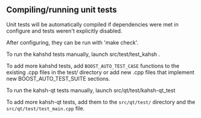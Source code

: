 Compiling/running unit tests
------------------------------------

Unit tests will be automatically compiled if dependencies were met in configure
and tests weren't explicitly disabled.

After configuring, they can be run with 'make check'.

To run the kahshd tests manually, launch src/test/test_kahsh .

To add more kahshd tests, add `BOOST_AUTO_TEST_CASE` functions to the existing
.cpp files in the test/ directory or add new .cpp files that
implement new BOOST_AUTO_TEST_SUITE sections.

To run the kahsh-qt tests manually, launch src/qt/test/kahsh-qt_test

To add more kahsh-qt tests, add them to the `src/qt/test/` directory and
the `src/qt/test/test_main.cpp` file.
